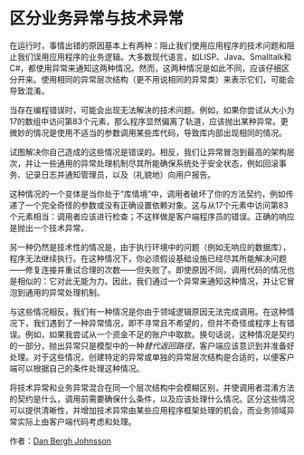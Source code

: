 # 区分业务异常与技术异常

在运行时，事情出错的原因基本上有两种：阻止我们使用应用程序的技术问题和阻止我们误用应用程序的业务逻辑。大多数现代语言，如LISP、Java、Smalltalk和C#，都使用异常来通知这两种情况。然而，这两种情况是如此不同，应该仔细区分开来。使用相同的异常层次结构（更不用说相同的异常类）来表示它们，可能会导致混淆。

当存在编程错误时，可能会出现无法解决的技术问题。例如，如果你尝试从大小为17的数组中访问第83个元素，那么程序显然偏离了轨道，应该抛出某种异常。更微妙的情况是使用不适当的参数调用某些库代码，导致库内部出现相同的情况。

试图解决你自己造成的这些情况是错误的。相反，我们让异常冒泡到最高的架构层次，并让一些通用的异常处理机制尽其所能确保系统处于安全状态，例如回滚事务、记录日志并通知管理员，以及（礼貌地）向用户报告。

这种情况的一个变体是当你处于“库情境”中，调用者破坏了你的方法契约，例如传递了一个完全奇怪的参数或没有正确设置依赖对象。这与从17个元素中访问第83个元素相当：调用者应该进行检查；不这样做是客户端程序员的错误。正确的响应是抛出一个技术异常。

另一种仍然是技术性的情况是，由于执行环境中的问题（例如无响应的数据库），程序无法继续执行。在这种情况下，你必须假设基础设施已经尽其所能解决问题——修复连接并重试合理的次数——但失败了。即使原因不同，调用代码的情况也是相似的：它对此无能为力。因此，我们通过一个异常来通知这种情况，并让它冒泡到通用的异常处理机制。

与这些情况相反，我们有一种情况是你由于领域逻辑原因无法完成调用。在这种情况下，我们遇到了一种异常情况，即不寻常且不希望的，但并不奇怪或程序上有错误。例如，如果我尝试从一个资金不足的账户中取款。换句话说，这种情况是契约的一部分，抛出异常只是模型中的一种*替代返回路径*，客户端应该意识到并准备好处理。对于这些情况，创建特定的异常或单独的异常层次结构是合适的，以便客户端可以根据自己的条件处理这种情况。

将技术异常和业务异常混合在同一个层次结构中会模糊区别，并使调用者混淆方法的契约是什么，调用前需要确保什么条件，以及应该处理什么情况。区分这些情况可以提供清晰性，并增加技术异常由某些应用程序框架处理的机会，而业务领域异常实际上由客户端代码考虑和处理。

作者：[Dan Bergh Johnsson](http://programmer.97things.oreilly.com/wiki/index.php/Dan_Bergh_Johnsson)
